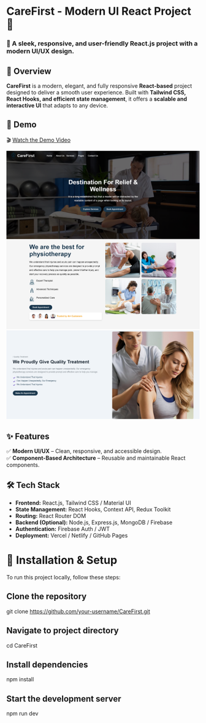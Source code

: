 # CareFirst - Modern UI React Project 🚀  

### 🌟 A sleek, responsive, and user-friendly React.js project with a modern UI/UX design.


## 📌 Overview  
**CareFirst** is a modern, elegant, and fully responsive **React-based** project designed to deliver a smooth user experience. Built with **Tailwind CSS, React Hooks, and efficient state management**, it offers a **scalable and interactive UI** that adapts to any device.

## 🎥 Demo  
🎬 [Watch the Demo Video](Carefirst_Proj.mp4)

 
<img src="1.png" width="600">

 <img src="2.png" width="600">

 
<img src="3.png" width="600">


## ✨ Features  
✅ **Modern UI/UX** – Clean, responsive, and accessible design.  
✅ **Component-Based Architecture** – Reusable and maintainable React components.  

## 🛠️ Tech Stack  
- **Frontend:** React.js, Tailwind CSS / Material UI  
- **State Management:** React Hooks, Context API, Redux Toolkit  
- **Routing:** React Router DOM  
- **Backend (Optional):** Node.js, Express.js, MongoDB / Firebase  
- **Authentication:** Firebase Auth / JWT  
- **Deployment:** Vercel / Netlify / GitHub Pages  



# 📂 Installation & Setup  
To run this project locally, follow these steps:



## Clone the repository
git clone https://github.com/your-username/CareFirst.git

## Navigate to project directory
cd CareFirst

## Install dependencies
npm install

## Start the development server
npm run dev
